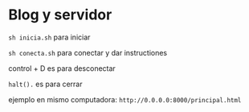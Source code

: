 Blog y servidor
=======


`sh inicia.sh` para iniciar

`sh conecta.sh` para conectar y dar instructiones

control + D es para desconectar

`halt().` es para cerrar

ejemplo en mismo computadora: `http://0.0.0.0:8000/principal.html`


